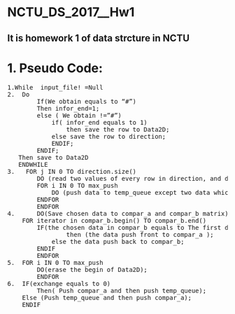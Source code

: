  NCTU_DS_2017__Hw1
=====================
It is  homework 1 of data strcture  in NCTU
----------------
# 1.	Pseudo Code:
<pre>
1.While  input_file! =Null      
2.	Do 
		If(We obtain equals to “#”)
		Then infor_end=1;
		else ( We obtain !=”#”)
			if( infor_end equals to 1)
				then save the row to Data2D;
			else save the row to direction;
			ENDIF;
		ENDIF;
   Then save to Data2D   
   ENDWHILE
3.	 FOR j IN 0 TO direction.size()
		DO (read two values of every row in direction, and determine the max value, which is called max_push)
		FOR i IN 0 TO max_push
			DO (push data to temp_queue except two data which is compared);   
 		ENDFOR
    	ENDFOR
4.   	DO(Save chosen data to compar_a and compar_b matrix) 
	FOR iterator in compar_b.begin() TO compar_b.end()
		IF(the chosen data in compar_b equals to The first data of compare_a)
        		then (the data push front to compar_a );
	        else the data push back to compar_b;
		ENDIF
     	ENDFOR
5.	FOR i IN 0 TO max_push
  		DO(erase the begin of Data2D);
        ENDFOR
6.	IF(exchange equals to 0)
		Then( Push compar_a and then push temp_queue);
	Else (Push temp_queue and then push compar_a);
	ENDIF

</pre>


